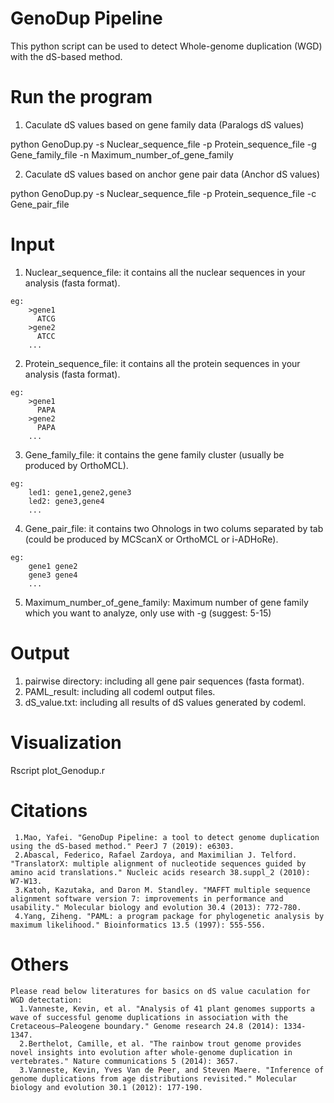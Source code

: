 # GenoDup Pipeline
  This python script can be used to detect Whole-genome duplication (WGD) with the dS-based method.

# Run the program
  1. Caculate dS values based on gene family data (Paralogs dS values)

  python GenoDup.py -s Nuclear_sequence_file -p Protein_sequence_file -g Gene_family_file -n Maximum_number_of_gene_family

  2. Caculate dS values based on anchor gene pair data (Anchor dS values)

  python GenoDup.py -s Nuclear_sequence_file -p Protein_sequence_file -c Gene_pair_file

# Input
  1. Nuclear_sequence_file: it contains all the nuclear sequences in your analysis (fasta format).
    
    eg:
        >gene1
          ATCG
        >gene2
          ATCC
        ...
  2. Protein_sequence_file: it contains all the protein sequences in your analysis (fasta format).
    
    eg:
        >gene1
          PAPA
        >gene2
          PAPA
        ...
  3. Gene_family_file: it contains the gene family cluster (usually be produced by OrthoMCL).
    
    eg:
        led1: gene1,gene2,gene3
        led2: gene3,gene4
        ...
  4. Gene_pair_file: it contains two Ohnologs in two colums separated by tab (could be produced by MCScanX or OrthoMCL or i-ADHoRe).
    
    eg:
        gene1 gene2
        gene3 gene4
        ...
  5. Maximum_number_of_gene_family: Maximum number of gene family which you want to analyze, only use with -g (suggest: 5-15)

# Output

  1. pairwise directory: including all gene pair sequences (fasta format).
  2. PAML_result: including all codeml output files.
  3. dS_value.txt: including all results of dS values generated by codeml.

# Visualization

  Rscript plot_Genodup.r
  
# Citations
     1.Mao, Yafei. "GenoDup Pipeline: a tool to detect genome duplication using the dS-based method." PeerJ 7 (2019): e6303.
     2.Abascal, Federico, Rafael Zardoya, and Maximilian J. Telford. "TranslatorX: multiple alignment of nucleotide sequences guided by amino acid translations." Nucleic acids research 38.suppl_2 (2010): W7-W13.
     3.Katoh, Kazutaka, and Daron M. Standley. "MAFFT multiple sequence alignment software version 7: improvements in performance and usability." Molecular biology and evolution 30.4 (2013): 772-780.
     4.Yang, Ziheng. "PAML: a program package for phylogenetic analysis by maximum likelihood." Bioinformatics 13.5 (1997): 555-556.
     

# Others
    Please read below literatures for basics on dS value caculation for WGD detectation:
      1.Vanneste, Kevin, et al. "Analysis of 41 plant genomes supports a wave of successful genome duplications in association with the Cretaceous–Paleogene boundary." Genome research 24.8 (2014): 1334-1347.
      2.Berthelot, Camille, et al. "The rainbow trout genome provides novel insights into evolution after whole-genome duplication in vertebrates." Nature communications 5 (2014): 3657.
      3.Vanneste, Kevin, Yves Van de Peer, and Steven Maere. "Inference of genome duplications from age distributions revisited." Molecular biology and evolution 30.1 (2012): 177-190.

